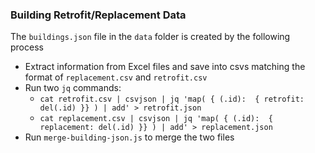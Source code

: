 ### Building Retrofit/Replacement Data

The `buildings.json` file in the `data` folder is created by the following process

- Extract information from Excel files and save into csvs matching the format of `replacement.csv` and `retrofit.csv`
- Run two `jq` commands:
  - `cat retrofit.csv | csvjson | jq 'map( { (.id):  { retrofit: del(.id) }} ) | add' > retrofit.json`
  - `cat replacement.csv | csvjson | jq 'map( { (.id):  { replacement: del(.id) }} ) | add' > replacement.json`
- Run `merge-building-json.js` to merge the two files
